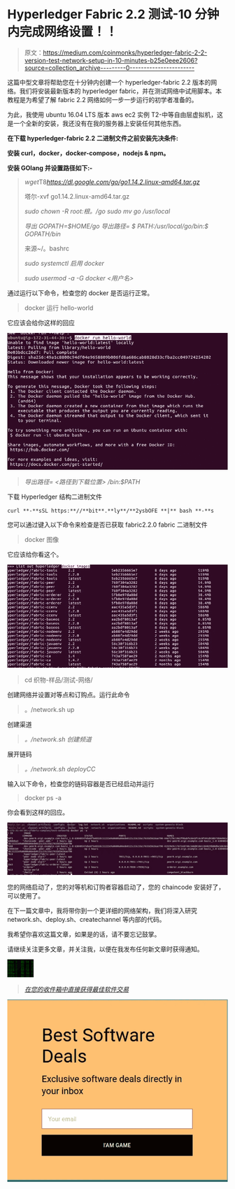 # Hyperledger Fabric 2.2 测试-10 分钟内完成网络设置！！

> 原文：<https://medium.com/coinmonks/hyperledger-fabric-2-2-version-test-network-setup-in-10-minutes-b25e0eee2606?source=collection_archive---------0----------------------->

这篇中型文章将帮助您在十分钟内创建一个 hyperledger-fabric 2.2 版本的网络。我们将安装最新版本的 hyperledger fabric，并在测试网络中试用脚本。本教程是为希望了解 fabric 2.2 网络如何一步一步运行的初学者准备的。

为此，我使用 ubuntu 16.04 LTS 版本 aws ec2 实例 T2-中等自由层虚拟机，这是一个全新的安装，我还没有在我的服务器上安装任何其他东西。

**在下载 hyperledger-fabric 2.2 二进制文件之前安装先决条件:**

**安装 curl，docker，docker-compose，nodejs & npm。**

**安装 GOlang 并设置路径如下:-**

> *wget*T8*https://dl.google.com/go/go1.14.2.linux-amd64.tar.gz*
> 
> 塔尔-xvf go1.14.2.linux-amd64.tar.gz
> 
> *sudo chown -R root:根。/go
> sudo mv go /usr/local*
> 
> *导出 GOPATH=$HOME/go
> 导出路径= $ PATH:/usr/local/go/bin:$ GOPATH/bin*
> 
> 来源~/。bashrc
> 
> *sudo systemctl 启用 docker*
> 
> *sudo usermod -a -G docker <用户名>*

通过运行以下命令，检查您的 docker 是否运行正常。

> docker 运行 hello-world

它应该会给你这样的回应

![](img/d9121de0a62c08e0c3334fb6f1c88439.png)

> *导出路径= <路径到下载位置> /bin:$PATH*

下载 Hyperledger 结构二进制文件

```
curl **-**sSL https:**//**bit**.**ly**/**2ysbOFE **|** bash **-**s
```

您可以通过键入以下命令来检查是否已获取 fabric2.2.0 fabric 二进制文件

> docker 图像

它应该给你看这个。

![](img/bda5a8b1dba8b624794462b5588cc8df.png)

> cd 织物-样品/测试-网络/

创建网络并设置对等点和订购点。运行此命令

> 。/network.sh up

创建渠道

> *。/network.sh 创建频道*

展开链码

> *。/network.sh deployCC*

输入以下命令，检查您的链码容器是否已经启动并运行

> docker ps -a

你会看到这样的回应。

![](img/56c482a78c4a228451cd2ec27b8827ff.png)

您的网络启动了，您的对等机和订购者容器启动了，您的 chaincode 安装好了，可以使用了。

在下一篇文章中，我将带你到一个更详细的网络架构，我们将深入研究 network.sh、deploy.sh、createchannel 等内部的代码。

我希望你喜欢这篇文章，如果是的话，请不要忘记鼓掌。

请继续关注更多文章，并关注我，以便在我发布任何新文章时获得通知。

![](img/a3c8ce5274a76deccff2dc820e3affe0.png)

> [*在您的收件箱中直接获得最佳软件交易*](https://coincodecap.com/?utm_source=coinmonks)

[![](img/de058a6b0c9d3f27865f084d8a1fb99f.png)](https://coincodecap.com/?utm_source=coinmonks)